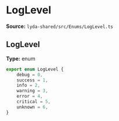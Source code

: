 # LogLevel

**Source:** `lyda-shared/src/Enums/LogLevel.ts`

## LogLevel

**Type:** enum

```typescript
export enum LogLevel {
    debug = 0,
    success = 1,
    info = 2,
    warning = 3,
    error = 4,
    critical = 5,
    unknown = 6,
}
```

